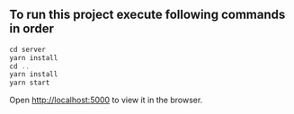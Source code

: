 ## To run this project execute following commands in order

```javascript
cd server
yarn install
cd ..
yarn install
yarn start
```

Open [http://localhost:5000](http://localhost:5000) to view it in the browser.

